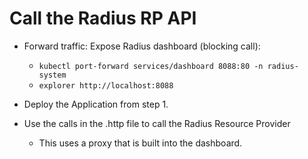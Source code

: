 # Call the Radius RP API

- Forward traffic:
    Expose Radius dashboard (blocking call):
    - `kubectl port-forward services/dashboard 8088:80 -n radius-system`
    - `explorer http://localhost:8088`

- Deploy the Application from step 1.
- Use the calls in the .http file to call the Radius Resource Provider 
  - This uses a proxy that is built into the dashboard.